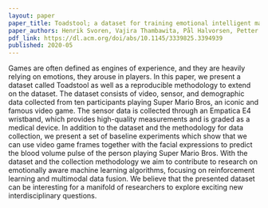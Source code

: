 ```yaml
---
layout: paper
paper_title: Toadstool; a dataset for training emotional intelligent machines playing Super Mario Bros
paper_authors: Henrik Svoren, Vajira Thambawita, Pål Halvorsen, Petter Jakobsen, Enrique Garcia-Ceja, Farzan Majeed Noori, Hugo L Hammer, Mathias Lux, Michael Alexander Riegler, Steven Alexander Hicks
pdf_link: https://dl.acm.org/doi/abs/10.1145/3339825.3394939
published: 2020-05
---
```


Games are often defined as engines of experience, and they are heavily relying on emotions, they arouse in players. In this paper, we present a dataset called Toadstool as well as a reproducible methodology to extend on the dataset. The dataset consists of video, sensor, and demographic data collected from ten participants playing Super Mario Bros, an iconic and famous video game. The sensor data is collected through an Empatica E4 wristband, which provides high-quality measurements and is graded as a medical device. In addition to the dataset and the methodology for data collection, we present a set of baseline experiments which show that we can use video game frames together with the facial expressions to predict the blood volume pulse of the person playing Super Mario Bros. With the dataset and the collection methodology we aim to contribute to research on emotionally aware machine learning algorithms, focusing on reinforcement learning and multimodal data fusion. We believe that the presented dataset can be interesting for a manifold of researchers to explore exciting new interdisciplinary questions.